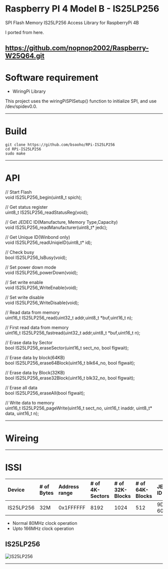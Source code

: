 # Raspberry PI 4 Model B - IS25LP256

SPI Flash Memory IS25LP256 Access Library for RaspberryPi 4B

I ported from here.

https://github.com/nopnop2002/Raspberry-W25Q64.git
---

# Software requirement
- WiringPi Library

 This project uses the wiringPiSPISetup() function to initialize SPI, and use /dev/spidev0.0.

---

# Build
```
git clone https://github.com/bsooho/RPi-IS25LP256
cd RPi-IS25LP256
sudo make
```

---

# API

// Start Flash  
void IS25LP256_begin(uint8_t spich);  

// Get status register  
uint8_t IS25LP256_readStatusReg(void);  

// Get JEDEC ID(Manufacture, Memory Type,Capacity)  
void IS25LP256_readManufacturer(uint8_t* jedc);  

// Get Unique ID(Winbond only)  
void IS25LP256_readUniqieID(uint8_t* id);  

// Check busy  
bool IS25LP256_IsBusy(void);  

// Set power down mode  
void IS25LP256_powerDown(void);  

// Set write enable  
void IS25LP256_WriteEnable(void);  

// Set write disable  
void IS25LP256_WriteDisable(void);  

// Read data from memory  
uint16_t IS25LP256_read(uint32_t addr,uint8_t *buf,uint16_t n);

// First read data from memory  
uint16_t IS25LP256_fastread(uint32_t addr,uint8_t *buf,uint16_t n);  

// Erase data by Sector  
bool IS25LP256_eraseSector(uint16_t sect_no, bool flgwait);  

// Erase data by block(64KB)  
bool IS25LP256_erase64Block(uint16_t blk64_no, bool flgwait);  

// Erase data by Block(32KB)  
bool IS25LP256_erase32Block(uint16_t blk32_no, bool flgwait);  

// Erase all data  
bool IS25LP256_eraseAll(bool flgwait);  

// Write data to memory  
uint16_t IS25LP256_pageWrite(uint16_t sect_no, uint16_t inaddr, uint8_t* data, uint16_t n);  

---

# Wireing  

---

# ISSI

|Device|# of Bytes|Address range|# of 4K-Sectors|# of 32K-Blocks|# of 64K-Blocks|JEDEC ID|
|:---|:---|:---|:---|:---|:---|:---|
|IS25LP256|32M|0x1FFFFFF|8192|1024|512|9D-60-19|

- Normal 80MHz  clock operation   
- Upto 166MHz clock operation  

## IS25LP256   
![IS25LP256](https://user-images.githubusercontent.com/6020549/81263674-0fe0f680-907b-11ea-83dc-f806963e34ae.jpg)

---
